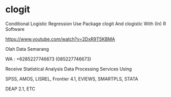 # clogit
Conditional Logistic Regression Use Package clogit And clogistic With (In) R Software

https://www.youtube.com/watch?v=2DxR9T5KBMA

Olah Data Semarang

WA : +6285227746673 (085227746673)

Receive Statistical Analysis Data Processing Services Using

SPSS, AMOS, LISREL, Frontier 4.1, EVIEWS, SMARTPLS, STATA

DEAP 2.1, ETC
